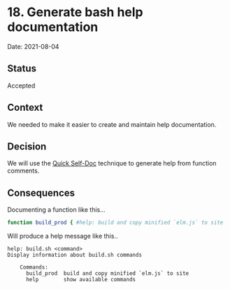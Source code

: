 # 18. Generate bash help documentation

Date: 2021-08-04

## Status

Accepted

## Context

We needed to make it easier to create and maintain help documentation.

## Decision

We will use the [Quick Self-Doc](https://github.com/icy/bash-coding-style) technique to generate help from function comments.

## Consequences

Documenting a function like this...

```bash
function build_prod { #help: build and copy minified `elm.js` to site
```

Will produce a help message like this..

```console
help: build.sh <command>
Display information about build.sh commands

    Commands:
      build_prod  build and copy minified `elm.js` to site
      help        show available commands
```
